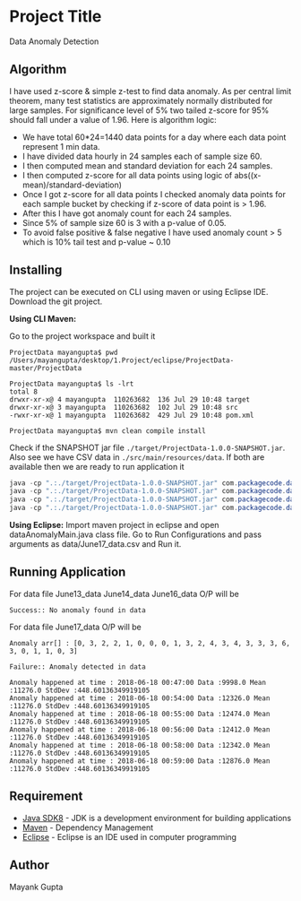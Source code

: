 # Project Title
Data Anomaly Detection


## Algorithm
I have used z-score & simple z-test to find data anomaly. As per central limit theorem, many test statistics are approximately normally distributed for large samples. For significance level of 5% two tailed z-score for 95% should fall under a value of 1.96. Here is algorithm logic:
- We have total 60*24=1440 data points for a day where each data point represent 1 min data.
- I have divided data hourly in 24 samples each of sample size 60.
- I then computed mean and standard deviation for each 24 samples.
- I then computed z-score for all data points using logic of abs((x-mean)/standard-deviation)
- Once I got z-score for all data points I checked anomaly data points for each sample bucket by checking if z-score of data point is > 1.96.
- After this I have got anomaly count for each 24 samples.
- Since 5% of sample size 60 is 3 with a p-value of 0.05.
- To avoid false positive & false negative I have used anomaly count > 5 which is 10% tail test and p-value ~ 0.10


## Installing
The project can be executed on CLI using maven or using Eclipse IDE. Download the git project.

**Using CLI Maven:**

Go to the project workspace and built it

```unix
ProjectData mayangupta$ pwd
/Users/mayangupta/desktop/1.Project/eclipse/ProjectData-master/ProjectData

ProjectData mayangupta$ ls -lrt
total 8
drwxr-xr-x@ 4 mayangupta  110263682  136 Jul 29 10:48 target
drwxr-xr-x@ 3 mayangupta  110263682  102 Jul 29 10:48 src
-rwxr-xr-x@ 1 mayangupta  110263682  429 Jul 29 10:48 pom.xml

ProjectData mayangupta$ mvn clean compile install
```

Check if the SNAPSHOT jar file `./target/ProjectData-1.0.0-SNAPSHOT.jar`. Also see we have CSV data in `./src/main/resources/data`.
If both are available then we are ready to run application it

```java
java -cp ".:./target/ProjectData-1.0.0-SNAPSHOT.jar" com.packagecode.dataAnomalyMain ./src/main/resources/data/June13_data.csv
java -cp ".:./target/ProjectData-1.0.0-SNAPSHOT.jar" com.packagecode.dataAnomalyMain ./src/main/resources/data/June14_data.csv
java -cp ".:./target/ProjectData-1.0.0-SNAPSHOT.jar" com.packagecode.dataAnomalyMain ./src/main/resources/data/June16_data.csv
java -cp ".:./target/ProjectData-1.0.0-SNAPSHOT.jar" com.packagecode.dataAnomalyMain ./src/main/resources/data/June17_data.csv

```

**Using Eclipse:**
Import maven project in eclipse and open dataAnomalyMain.java class file.
Go to Run Configurations and pass arguments as data/June17_data.csv and Run it.


## Running Application

For data file June13_data June14_data June16_data O/P will be 
```
Success:: No anomaly found in data
```

For data file June17_data O/P will be 
```
Anomaly arr[] : [0, 3, 2, 2, 1, 0, 0, 0, 1, 3, 2, 4, 3, 4, 3, 3, 3, 6, 3, 0, 1, 1, 0, 3]

Failure:: Anomaly detected in data

Anomaly happened at time : 2018-06-18 00:47:00 Data :9998.0 Mean :11276.0 StdDev :448.60136349919105
Anomaly happened at time : 2018-06-18 00:54:00 Data :12326.0 Mean :11276.0 StdDev :448.60136349919105
Anomaly happened at time : 2018-06-18 00:55:00 Data :12474.0 Mean :11276.0 StdDev :448.60136349919105
Anomaly happened at time : 2018-06-18 00:56:00 Data :12412.0 Mean :11276.0 StdDev :448.60136349919105
Anomaly happened at time : 2018-06-18 00:58:00 Data :12342.0 Mean :11276.0 StdDev :448.60136349919105
Anomaly happened at time : 2018-06-18 00:59:00 Data :12876.0 Mean :11276.0 StdDev :448.60136349919105
```


## Requirement
* [Java SDK8](http://www.oracle.com/technetwork/java/javase/downloads/jdk8-downloads-2133151.html) - JDK is a development environment for building applications
* [Maven](https://maven.apache.org/) - Dependency Management
* [Eclipse](https://www.eclipse.org/downloads/) - Eclipse is an IDE used in computer programming


## Author
Mayank Gupta

